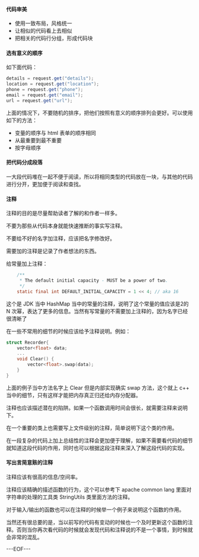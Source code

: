 #### 代码审美

- 使用一致布局，风格统一
- 让相似的代码看上去相似
- 把相关的代码行分组，形成代码块

#### 选有意义的顺序

如下面代码：

```java
details = request.get("details");
location = request.get("location");
phone = request.get("phone");
email = request.get("email");
url = request.get("url");
```

上面的情况下，不要随机的排序，把他们按照有意义的顺序排列会更好。可以使用如下的方法：

- 变量的顺序与 html 表单的顺序相同
- 从最重要到最不重要
- 按字母顺序

#### 把代码分成段落

一大段代码堆在一起不便于阅读，所以将相同类型的代码放在一块，与其他的代码进行分开，更加便于阅读和查找。

#### 注释

注释的目的是尽量帮助读者了解的和作者一样多。

不要为那些从代码本身就能快速推断的事实写注释。

不要给不好的名字加注释，应该把名字修改好。

需要加的注释是记录了作者想法的东西。

给常量加上注释：

```java
 	/**
     * The default initial capacity - MUST be a power of two.
     */
    static final int DEFAULT_INITIAL_CAPACITY = 1 << 4; // aka 16
```

这个是 JDK 当中 HashMap 当中的常量的注释，说明了这个常量的值应该是2的 N 次幂，表达了更多的信息。当然有写常量的不需要加上注释的，因为名字已经很清晰了

在一些不常用的细节的时候应该给予注释说明。例如：

```c
struct Recorder{
	vector<float> data;
    ...
    void Clear() {
    	vector<float>.swap(data);
    }
}
```

上面的例子当中方法名字上 Clear 但是内部实现确实 swap 方法，这个就上 c++ 当中的细节，只有这样才能把内存真正归还给内存分配器。

注释也应该描述潜在的陷阱。如果一个函数调用时间会很长，就需要注释来说明下。

在一个重要的类上也需要写上文件级别的注释，简单说明下这个类的作用。

在一段复杂的代码上加上总结性的注释会更加便于理解，如果不需要看代码的细节就知道这段代码的作用，同时也可以根据这段注释来深入了解这段代码的实现。

#### 写出言简意赅的注释

注释应该有很高的信息/空间率。

注释应该精确的描述函数的行为，这个可以参考下 apache common lang 里面对字符串的处理的工具类 StringUtils 类里面方法的注释。

对于输入/输出的函数也可以在注释的时候举一个例子来说明这个函数的作用。

当然还有很总要的是，当以前写的代码有变动的时候也一个及时更新这个函数的注释。否则当你再次看代码的时候就会发现代码和注释说的不是一个事情，到时候就会非常的混乱。

---EOF---
